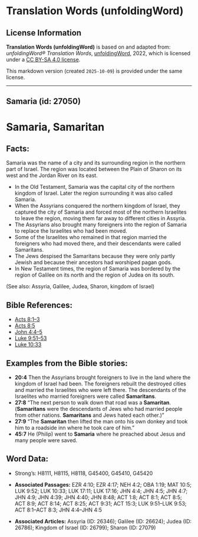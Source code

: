 # Translation Words (unfoldingWord)

## License Information

**Translation Words (unfoldingWord)** is based on and adapted from: _unfoldingWord® Translation Words_, [unfoldingWord](https://unfoldingword.org/utw), 2022, which is licensed under a [CC BY-SA 4.0 license](https://creativecommons.org/licenses/by-sa/4.0/legalcode.en).

This markdown version (created `2025-10-09`) is provided under the same license.



--------------------------------

## Samaria (id: 27050)

Samaria, Samaritan
==================

Facts:
------

Samaria was the name of a city and its surrounding region in the northern part of Israel. The region was located between the Plain of Sharon on its west and the Jordan River on its east.

* In the Old Testament, Samaria was the capital city of the northern kingdom of Israel. Later the region surrounding it was also called Samaria.
* When the Assyrians conquered the northern kingdom of Israel, they captured the city of Samaria and forced most of the northern Israelites to leave the region, moving them far away to different cities in Assyria.
* The Assyrians also brought many foreigners into the region of Samaria to replace the Israelites who had been moved.
* Some of the Israelites who remained in that region married the foreigners who had moved there, and their descendants were called Samaritans.
* The Jews despised the Samaritans because they were only partly Jewish and because their ancestors had worshiped pagan gods.
* In New Testament times, the region of Samaria was bordered by the region of Galilee on its north and the region of Judea on its south.

(See also: Assyria, Galilee, Judea, Sharon, kingdom of Israel)

Bible References:
-----------------

* [Acts 8:1–3](https://ref.ly/Acts8:1-Acts8:3)
* [Acts 8:5](https://ref.ly/Acts8:5)
* [John 4:4–5](https://ref.ly/John4:4-John4:5)
* [Luke 9:51–53](https://ref.ly/Luke9:51-Luke9:53)
* [Luke 10:33](https://ref.ly/Luke10:33)

Examples from the Bible stories:
--------------------------------

* **20:4** Then the Assyrians brought foreigners to live in the land where the kingdom of Israel had been. The foreigners rebuilt the destroyed cities and married the Israelites who were left there. The descendants of the Israelites who married foreigners were called **Samaritans**.
* **27:8** “The next person to walk down that road was a **Samaritan**. (**Samaritans** were the descendants of Jews who had married people from other nations. **Samaritans** and Jews hated each other.)”
* **27:9** “The **Samaritan** then lifted the man onto his own donkey and took him to a roadside inn where he took care of him.”
* **45:7** He (Philip) went to **Samaria** where he preached about Jesus and many people were saved.

Word Data:
----------

* Strong’s: H8111, H8115, H8118, G45400, G45410, G45420

* **Associated Passages:** EZR 4:10; EZR 4:17; NEH 4:2; OBA 1:19; MAT 10:5; LUK 9:52; LUK 10:33; LUK 17:11; LUK 17:16; JHN 4:4; JHN 4:5; JHN 4:7; JHN 4:9; JHN 4:39; JHN 4:40; JHN 8:48; ACT 1:8; ACT 8:1; ACT 8:5; ACT 8:9; ACT 8:14; ACT 8:25; ACT 9:31; ACT 15:3; LUK 9:51–LUK 9:53; ACT 8:1–ACT 8:3; JHN 4:4–JHN 4:5
* **Associated Articles:** Assyria (ID: 26346); Galilee (ID: 26624); Judea (ID: 26786); Kingdom of Israel (ID: 26799); Sharon (ID: 27079)

